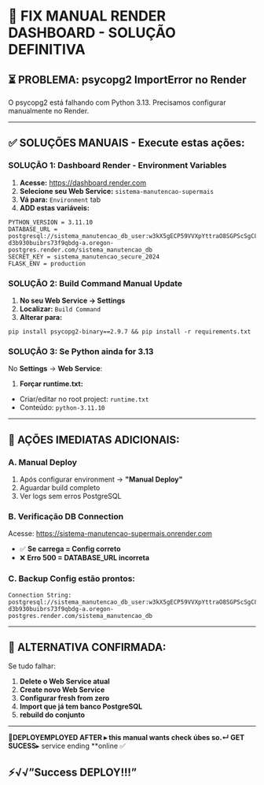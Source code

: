 # 🚨 **FIX MANUAL RENDER DASHBOARD - SOLUÇÃO DEFINITIVA**

## ⏳ **PROBLEMA:** psycopg2 ImportError no Render
O psycopg2 está falhando com Python 3.13. Precisamos configurar manualmente no Render.

---

## ✅ **SOLUÇÕES MANUAIS - Execute estas ações:**

### **SOLUÇÃO 1: Dashboard Render - Environment Variables**
1. **Acesse:** https://dashboard.render.com
2. **Selecione seu Web Service:** `sistema-manutencao-supermais`
3. **Vá para:** `Environment` tab
4. **ADD estas variáveis:**

```
PYTHON_VERSION = 3.11.10
DATABASE_URL = postgresql://sistema_manutencao_db_user:w3kX5gECP59VVXpYttraO8SGPScSgC8i@dpg-d3b930buibrs73f9qbdg-a.oregon-postgres.render.com/sistema_manutencao_db
SECRET_KEY = sistema_manutencao_secure_2024
FLASK_ENV = production
```

### **SOLUÇÃO 2: Build Command Manual Update**
1. **No seu Web Service → Settings**
2. **Localizar:** `Build Command`
3. **Alterar para:**
```
pip install psycopg2-binary==2.9.7 && pip install -r requirements.txt
```

### **SOLUÇÃO 3: Se Python ainda for 3.13**
No **Settings** → **Web Service**:
1. **Forçar runtime.txt:**
- Criar/editar no root project: `runtime.txt` 
- Conteúdo: `python-3.11.10`

---

## 🚀 **AÇÕES IMEDIATAS ADICIONAIS:**

### **A. Manual Deploy**
1. Após configurar environment → **"Manual Deploy"**
2. Aguardar build completo
3. Ver logs sem erros PostgreSQL

### **B. Verificação DB Connection**
Acesse: https://sistema-manutencao-supermais.onrender.com
- ✅ **Se carrega = Config correto** 
- ❌ **Erro 500 = DATABASE_URL incorreta**

### **C. Backup Config estão prontos:**
```
Connection String:
postgresql://sistema_manutencao_db_user:w3kX5gECP59VVXpYttraO8SGPScSgC8i@dpg-d3b930buibrs73f9qbdg-a.oregon-postgres.render.com/sistema_manutencao_db
```

---

## 🎯 **ALTERNATIVA CONFIRMADA:**

Se tudo falhar:
1. **Delete o Web Service atual**
2. **Create novo Web Service**
3. **Configurar fresh from zero**
4. **Import que já tem banco PostgreSQL**
5. **rebuild do conjunto**

---

🎨**DEPLOYEMPLOYED AFTER ▸ this manual wants check úbes so.↵ GET SUCESS**▸ service ending **online ✅ 

⚡√√”Success DEPLOY!!!”
---
